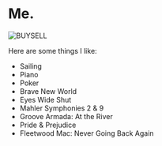 # Me.
![BUYSELL](https://github.com/p5quared/p5quared/assets/98245483/68db241c-e7b7-4e53-ac95-194e1a7926e9)

Here are some things I like:
- Sailing
- Piano
- Poker
- Brave New World
- Eyes Wide Shut
- Mahler Symphonies 2 & 9
- Groove Armada: At the River
- Pride & Prejudice
- Fleetwood Mac: Never Going Back Again

